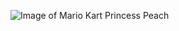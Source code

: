![Image of Mario Kart Princess Peach](https://library.kissclipart.com/20180914/iaq/kissclipart-princess-peach-mario-party-star-rush-clipart-mario-c9f508691a7d61c2.png)
